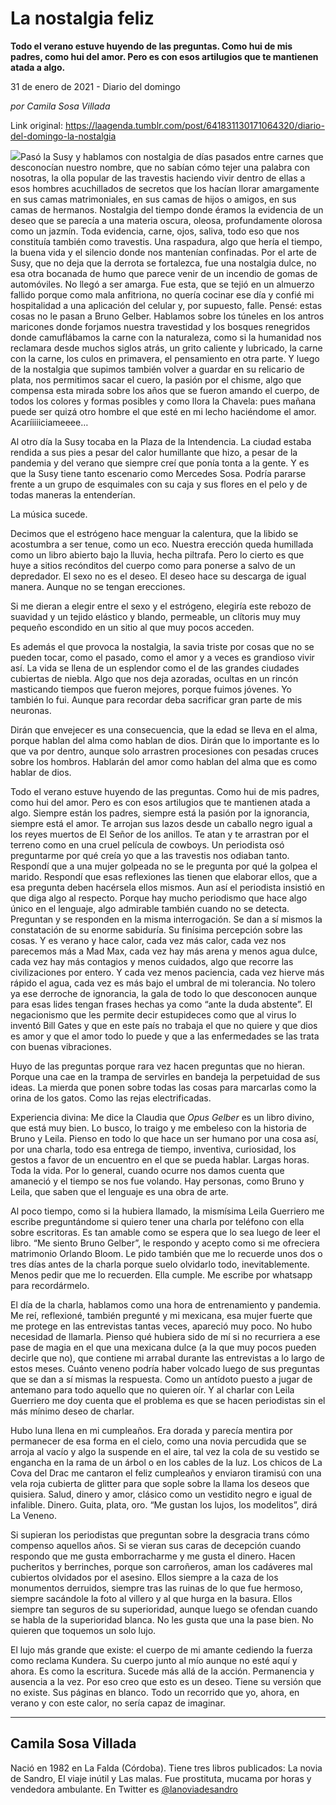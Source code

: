 # La nostalgia feliz

**Todo el verano estuve huyendo de las preguntas. Como hui de mis padres, como hui del amor. Pero es con esos artilugios que te mantienen atada a algo.**

31 de enero de 2021 - Diario del domingo

_por Camila Sosa Villada_

Link original: https://laagenda.tumblr.com/post/641831130171064320/diario-del-domingo-la-nostalgia

![](https://64.media.tumblr.com/4669f626a95fb3991dc4cb8c59b30225/1967a1c1b49ec92d-c1/s500x750/0065a0af1216e2895704907dee867c663565bd16.jpg)Pasó la Susy y
hablamos con nostalgia de días pasados entre carnes que desconocían nuestro
nombre, que no sabían cómo tejer una palabra con nosotras, la olla popular de
las travestis haciendo vivir dentro de ellas a esos hombres acuchillados de
secretos que los hacían llorar amargamente en sus camas matrimoniales, en sus
camas de hijos o amigos, en sus camas de hermanos. Nostalgia del tiempo donde
éramos la evidencia de un deseo que se parecía a una materia oscura, oleosa,
profundamente olorosa como un jazmín. Toda evidencia, carne, ojos, saliva, todo
eso que nos constituía también como travestis. Una raspadura, algo que hería el
tiempo, la buena vida y el silencio donde nos mantenían confinadas. Por el arte
de Susy, que no deja que la derrota se fortalezca, fue una nostalgia dulce, no
esa otra bocanada de humo que parece venir de un incendio de gomas de
automóviles. No llegó a ser amarga. Fue esta, que se tejió en un almuerzo
fallido porque como mala anfitriona, no quería cocinar ese día y confié mi
hospitalidad a una aplicación del celular y, por supuesto, falle. Pensé: estas
cosas no le pasan a Bruno Gelber. Hablamos sobre los túneles en los antros
maricones donde forjamos nuestra travestidad y los bosques renegridos donde
camuflábamos la carne con la naturaleza, como si la humanidad nos reclamara
desde muchos siglos atrás, un grito caliente y lubricado, la carne con la
carne, los culos en primavera, el pensamiento en otra parte. Y luego de la
nostalgia que supimos también volver a guardar en su relicario de plata, nos
permitimos sacar el cuero, la pasión por el chisme, algo que compensa esta
mirada sobre los años que se fueron amando el cuerpo, de todos los colores y
formas posibles y como llora la Chavela: pues mañana puede ser quizá otro
hombre el que esté en mi lecho haciéndome el amor. Acaríiiiiciameeee…

Al otro día la Susy
tocaba en la Plaza de la Intendencia. La ciudad estaba rendida a sus pies a
pesar del calor humillante que hizo, a pesar de la pandemia y del verano que
siempre creí que ponía tonta a la gente. Y es que la Susy tiene tanto escenario
como Mercedes Sosa. Podría pararse frente a un grupo de esquimales con su caja
y sus flores en el pelo y de todas maneras la entenderían. 

La música sucede. 

Decimos que el
estrógeno hace menguar la calentura, que la libido se acostumbra a ser tenue,
como un eco. Nuestra erección queda humillada como un libro abierto bajo la
lluvia, hecha piltrafa. Pero lo cierto es que huye a sitios recónditos del
cuerpo como para ponerse a salvo de un depredador. El sexo no es el deseo. El
deseo hace su descarga de igual manera. Aunque no se tengan erecciones. 

Si me dieran a elegir
entre el sexo y el estrógeno, elegiría este rebozo de suavidad y un tejido
elástico y blando, permeable, un clítoris muy muy pequeño escondido en un sitio
al que muy pocos acceden. 

Es además el que
provoca la nostalgia, la savia triste por cosas que no se pueden tocar, como el
pasado, como el amor y a veces es grandioso vivir así. La vida se llena de un
esplendor como el de las grandes ciudades cubiertas de niebla. Algo que nos
deja azoradas, ocultas en un rincón masticando tiempos que fueron mejores,
porque fuimos jóvenes. Yo también lo fui. Aunque para recordar deba sacrificar
gran parte de mis neuronas. 

Dirán que envejecer es
una consecuencia, que la edad se lleva en el alma, porque hablan del alma como
hablan de dios. Dirán que lo importante es lo que va por dentro, aunque solo
arrastren procesiones con pesadas cruces sobre los hombros. Hablarán del amor
como hablan del alma que es como hablar de dios. 

Todo el verano estuve
huyendo de las preguntas. Como hui de mis padres, como hui del amor. Pero es
con esos artilugios que te mantienen atada a algo. Siempre están los padres,
siempre está la pasión por la ignorancia, siempre está el amor. Te arrojan sus
lazos desde un caballo negro igual a los reyes muertos de El Señor de los
anillos. Te atan y te arrastran por el terreno como en una cruel película de
cowboys. Un periodista osó preguntarme por qué creía yo que a las travestis nos
odiaban tanto. Respondí que a una mujer golpeada no se le pregunta por qué la
golpea el marido. Respondí que esas reflexiones las tienen que elaborar ellos,
que a esa pregunta deben hacérsela ellos mismos. Aun así el periodista insistió
en que diga algo al respecto. Porque hay mucho periodismo que hace algo único
en el lenguaje, algo admirable también cuando no se detecta. Preguntan y se
responden en la misma interrogación. Se dan a sí mismos la constatación de su
enorme sabiduría. Su finísima percepción sobre las cosas. Y es verano y hace
calor, cada vez más calor, cada vez nos parecemos más a Mad Max, cada vez hay
más arena y menos agua dulce, cada vez hay más contagios y menos cuidados, algo
que recorre las civilizaciones por entero. Y cada vez menos paciencia, cada vez
hierve más rápido el agua, cada vez es más bajo el umbral de mi tolerancia. No
tolero ya ese derroche de ignorancia, la gala de todo lo que desconocen aunque
para esas lides tengan frases hechas ya como “ante la duda abstente”. El
negacionismo que les permite decir estupideces como que al virus lo inventó
Bill Gates y que en este país no trabaja el que no quiere y que dios es amor y
que el amor todo lo puede y que a las enfermedades se las trata con buenas
vibraciones. 

Huyo de las preguntas
porque rara vez hacen preguntas que no hieran. Porque una cae en la trampa de
servirles en bandeja la perpetuidad de sus ideas. La mierda que ponen sobre
todas las cosas para marcarlas como la orina de los gatos. Como las rejas
electrificadas.   

Experiencia divina: Me
dice la Claudia que *Opus Gelber* es un libro divino, que está muy bien. Lo
busco, lo traigo y me embeleso con la historia de Bruno y Leila. Pienso en todo
lo que hace un ser humano por una cosa así, por una charla, todo esa entrega de
tiempo, inventiva, curiosidad, los gestos a favor de un encuentro en el que se
pueda hablar. Largas horas. Toda la vida. Por lo general, cuando ocurre nos
damos cuenta que amaneció y el tiempo se nos fue volando. Hay personas, como
Bruno y Leila, que saben que el lenguaje es una obra de arte. 

Al poco tiempo, como
si la hubiera llamado, la mismísima Leila Guerriero me escribe preguntándome si
quiero tener una charla por teléfono con ella sobre escritoras. Es tan amable
como se espera que lo sea luego de leer el libro. “Me siento Bruno Gelber”, le
respondo y acepto como si me ofreciera matrimonio Orlando Bloom. Le pido
también que me lo recuerde unos dos o tres días antes de la charla porque suelo
olvidarlo todo, inevitablemente. Menos pedir que me lo recuerden. Ella cumple.
Me escribe por whatsapp para recordármelo. 

El día de la charla,
hablamos como una hora de entrenamiento y pandemia. Me reí, reflexioné, también
pregunté y mi mexicana, esa mujer fuerte que me protege en las entrevistas
tantas veces, apareció muy poco. No hubo necesidad de llamarla. Pienso qué
hubiera sido de mí si no recurriera a ese pase de magia en el que una mexicana
dulce (a la que muy pocos pueden decirle que no), que contiene mi arrabal
durante las entrevistas a lo largo de estos meses. Cuánto veneno podría haber
volcado luego de sus preguntas que se dan a sí mismas la respuesta. Como un
antídoto puesto a jugar de antemano para todo aquello que no quieren oír. Y al
charlar con Leila Guerriero me doy cuenta que el problema es que se hacen
periodistas sin el más mínimo deseo de charlar. 

Hubo luna llena en mi
cumpleaños. Era dorada y parecía mentira por permanecer de esa forma en el
cielo, como una novia percudida que se arroja al vacío y algo la suspende en el
aire, tal vez la cola de su vestido se engancha en la rama de un árbol o en los
cables de la luz. Los chicos de La Cova del Drac me cantaron el feliz cumpleaños
y enviaron tiramisú con una vela roja cubierta de glitter para que sople sobre
la llama los deseos que quisiera. Salud, dinero y amor, clásico como un
vestidito negro e igual de infalible. Dinero. Guita, plata, oro. “Me gustan los
lujos, los modelitos”, dirá La Veneno.

Si supieran los
periodistas que preguntan sobre la desgracia trans cómo compenso aquellos años.
Si se vieran sus caras de decepción cuando respondo que me gusta emborracharme
y me gusta el dinero. Hacen pucheritos y berrinches, porque son carroñeros,
aman los cadáveres mal cubiertos olvidados por el asesino. Ellos siempre a la
caza de los monumentos derruidos, siempre tras las ruinas de lo que fue
hermoso, siempre sacándole la foto al villero y al que hurga en la basura.
Ellos siempre tan seguros de su superioridad, aunque luego se ofendan cuando se
habla de la superioridad blanca. No les gusta que una la pase bien. No quieren
que toquemos un solo lujo. 

El lujo más grande que
existe: el cuerpo de mi amante cediendo la fuerza como reclama Kundera. Su
cuerpo junto al mío aunque no esté aquí y ahora. Es como la escritura. Sucede
más allá de la acción. Permanencia y ausencia a la vez. Por eso creo que esto
es un deseo. Tiene su versión que no existe. Sus páginas en blanco. Todo un
recorrido que yo, ahora, en verano y con este calor, no sería capaz de
imaginar.



---

Camila Sosa Villada
-------------------

 Nació en 1982 en La Falda (Córdoba). Tiene tres libros publicados: La novia de Sandro, El viaje inútil y Las malas. Fue prostituta, mucama por horas y vendedora ambulante. En Twitter es [@lanoviadesandro](https://twitter.com/lanoviadesandro) 

